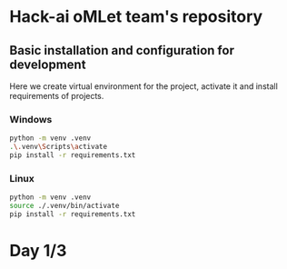 # Hack-ai oMLet team's repository


## Basic installation and configuration for development
Here we create virtual environment for the project, activate it and install requirements of projects.

### Windows
```sh
python -m venv .venv
.\.venv\Scripts\activate
pip install -r requirements.txt
```

### Linux
```sh
python -m venv .venv
source ./.venv/bin/activate
pip install -r requirements.txt
```

# Day 1/3

